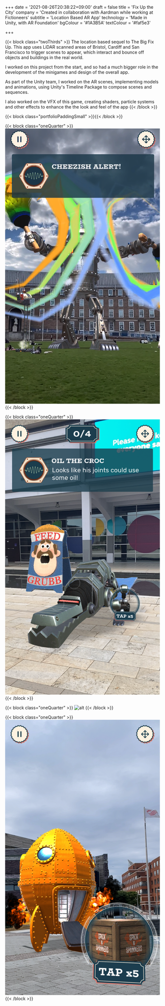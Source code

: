 +++
date = '2021-08-26T20:38:22+09:00'
draft = false
title = 'Fix Up the City'
company = 'Created in collaboration with Aardman while working at Fictioneers'
subtitle = 'Location Based AR App'
technology = 'Made in Unity, with AR Foundation'
bgColour = '#1A3B5A'
textColour = '#faf5e3'

+++

{{< block class="twoThirds" >}}
 The location based sequel to The Big Fix Up. This app uses LiDAR scanned areas of Bristol, Cardiff and San Francisco to trigger scenes to appear, which interact and bounce off objects and buildings in the real world.

I worked on this project from the start, and so had a much bigger role in the development of the minigames and design of the overall app.

As part of the Unity team, I worked on the AR scenes, implementing models and animations, using Unity's Timeline Package to compose scenes and sequences.

I also worked on the VFX of this game, creating shaders, particle systems and other effects to enhance the the look and feel of the app 
{{< /block >}}

{{< block class="portfolioPaddingSmall" >}}{{< /block >}}

{{< block class="oneQuarter" >}}
![alt](blb.png "portfolioImg")
{{< /block >}}

{{< block class="oneQuarter" >}}
![alt](croc.png "portfolioImg")
{{< /block >}}

{{< block class="oneQuarter" >}}
![alt](freegromit.png "portfolioImg")
{{< /block >}}

{{< block class="oneQuarter" >}}
![alt](rocket.png "portfolioImg")
{{< /block >}}



